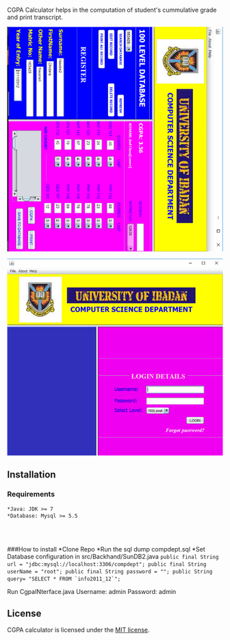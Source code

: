 CGPA Calculator helps in the computation of student's cummulative grade and print transcript.

![alt text](dashboard.png)

![alt text](login.png)

## Installation

### Requirements
    *Java: JDK >= 7
    *Database: Mysql >= 5.5

<br><br>

###How to install
    *Clone Repo
    *Run the sql dump compdept.sql
    *Set Database configuration in src/Backhand/SunDB2.java
    ``` public final String url = "jdbc:mysql://localhost:3306/compdept";
        public final String userName = "root";
        public final String password = "";
        public String query= "SELECT * FROM `info2011_12`";
    ```

Run CgpaINterface.java
Username: admin
Password: admin

## License

CGPA calculator is licensed under the [MIT license](https://opensource.org/licenses/MIT).


